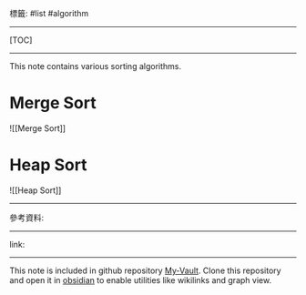 標籤: #list #algorithm 

---

[TOC]

---

This note contains various sorting algorithms.

# Merge Sort

![[Merge Sort]]

# Heap Sort

![[Heap Sort]]

---

參考資料:



---

link:


---

This note is included in github repository [My-Vault](https://github.com/LittleD3092/My-Vault.git). Clone this repository and open it in [obsidian](https://obsidian.md/) to enable utilities like wikilinks and graph view.